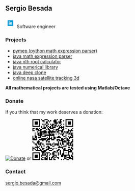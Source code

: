 
<!--html_preserve-->

<!-- Global site tag (gtag.js) - Google Analytics -->
<script async src="https://www.googletagmanager.com/gtag/js?id=UA-161575947-1"></script>
<script>
  window.dataLayer = window.dataLayer || [];
  function gtag(){dataLayer.push(arguments);}
  gtag('js', new Date());

  gtag('config', 'UA-161575947-1');
</script>


<!--/html_preserve-->


## Sergio Besada

[<img src="LinkedinIcon.png">](https://www.linkedin.com/in/sergiobesada/) Software engineer



### Projects
 - [pymep (python math expression parser)](https://pypi.org/project/pymep/)
 - [java math expression parser](https://github.com/sbesada/java.math.expression.parser)
 - [java nth root calculator](https://github.com/sbesada/java.nth.root.calculator.git)
 - [java numerical library](https://github.com/sbesada/java.math.numerical.library)
 - [java deep clone](https://github.com/sbesada/java.deep.clone)
 - [online nasa satellite tracking 3d](https://sbesada.github.io/nasa.satellite.tracking.3d/)
 
 **All mathematical projects are tested using Matlab/Octave**
 

### Donate

If you think that my work deserves a donation:

[![Donate](https://www.paypalobjects.com/en_US/ES/i/btn/btn_donateCC_LG.gif)](https://www.paypal.com/cgi-bin/webscr?cmd=_s-xclick&hosted_button_id=H2CQS6ZAFUT9Q&source=url)  or ![Donate](CodigoQR.png)





### Contact

sergio.besada@gmail.com

